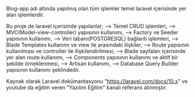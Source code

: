 Blog-app adı altında yapılmış olan tüm işlemler temel laravel içerisinde yer alan işlemlerdir.

Bu proje de laravel içerisinde yapılanlar;
    --> Temel CRUD işlemleri,
    --> MVC(Model-view-controller) yapısının kullanımı,
    --> Factory ve Seeder yapısının kullanımı,
    --> Veri tabanı(POSTGRESQL) bağlantı işlemleri,
    --> Blade Templates kullanımı ve view ile arasındaki ilişkiler,
    --> Route yapısının kullanılması ve controller ile ilişkilendirilmesi,
    --> Blade sayfaları içerisinde yer alan route kullanımı,
    --> Components yapısının kullanımı ve aktif bir şekilde örneklenmesi,
    --> Artisan kullanımı,
    --> Database Query Builder yapısının kullanımı şeklindedir.
    
Kaynak olarak Laravel dokümantasyonu "https://laravel.com/docs/10.x" ve youtube da eğitim veren "Yazılım Eğitim" kanalı referans alınmıştır.


    
    
